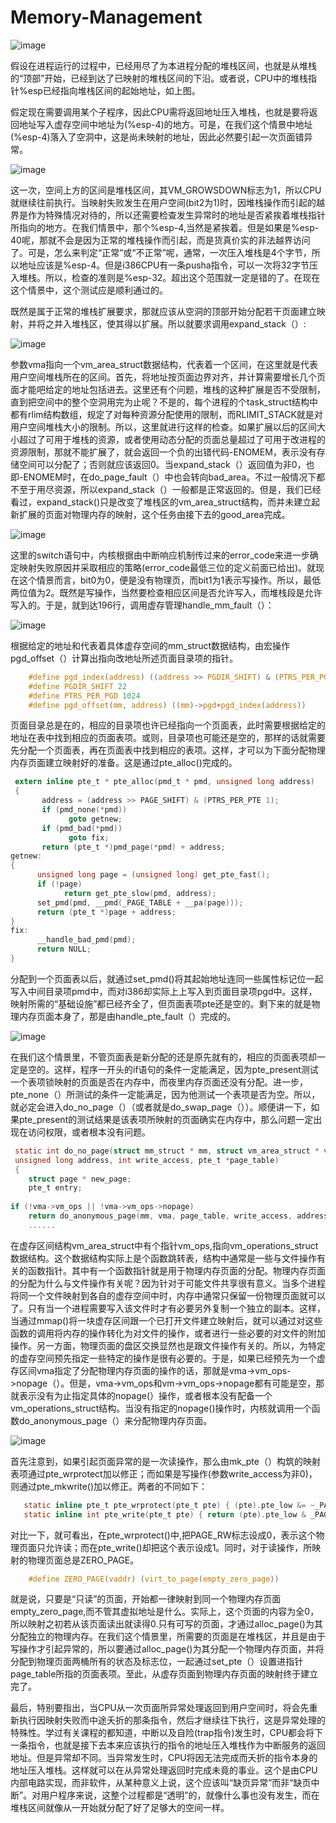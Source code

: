 # Memory-Management

![image](https://github.com/wangdongyu1989/Memory-Management/blob/master/images/%E5%86%85%E5%AD%98%E6%98%A0%E5%B0%8420170405i.jpg "空间分布")

假设在进程运行的过程中，已经用尽了为本进程分配的堆栈区间，也就是从堆栈的“顶部”开始，已经到达了已映射的堆栈区间的下沿。或者说，CPU中的堆栈指针%esp已经指向堆栈区间的起始地址，如上图。

假定现在需要调用某个子程序，因此CPU需将返回地址压入堆栈，也就是要将返回地址写入虚存空间中地址为(%esp-4)的地方。可是，在我们这个情景中地址(%esp-4)落入了空洞中，这是尚未映射的地址，因此必然要引起一次页面错异常。

![image](https://github.com/wangdongyu1989/Memory-Management/blob/master/images/%E5%86%85%E5%AD%98%E6%98%A0%E5%B0%8420170405j.jpg "空间分布")

这一次，空间上方的区间是堆栈区间，其VM_GROWSDOWN标志为1，所以CPU就继续往前执行。当映射失败发生在用户空间(bit2为1)时，因堆栈操作而引起的越界是作为特殊情况对待的，所以还需要检查发生异常时的地址是否紧挨着堆栈指针所指向的地方。在我们情景中，那个%esp-4,当然是紧挨着。但是如果是%esp-40呢，那就不会是因为正常的堆栈操作而引起，而是货真价实的非法越界访问了。可是，怎么来判定“正常”或“不正常”呢，通常，一次压入堆栈是4个字节，所以地址应该是%esp-4。但是i386CPU有一条pusha指令，可以一次将32字节压入堆栈。所以，检查的准则是%esp-32。超出这个范围就一定是错的了。在现在这个情景中，这个测试应是顺利通过的。

既然是属于正常的堆栈扩展要求，那就应该从空洞的顶部开始分配若干页面建立映射，并将之并入堆栈区，使其得以扩展。所以就要求调用expand_stack（）:

![image](https://github.com/wangdongyu1989/Memory-Management/blob/master/images/%E5%86%85%E5%AD%98%E6%98%A0%E5%B0%8420170405k.jpg "空间分布")

参数vma指向一个vm_area_struct数据结构，代表着一个区间，在这里就是代表用户空间堆栈所在的区间。首先，将地址按页面边界对齐，并计算需要增长几个页面才能吧给定的地址包括进去。这里还有个问题，堆栈的这种扩展是否不受限制，直到把空间中的整个空洞用完为止呢？不是的，每个进程的个task_struct结构中都有rlim结构数组，规定了对每种资源分配使用的限制，而RLIMIT_STACK就是对用户空间堆栈大小的限制。所以，这里就进行这样的检查。如果扩展以后的区间大小超过了可用于堆栈的资源，或者使用动态分配的页面总量超过了可用于改进程的资源限制，那就不能扩展了，就会返回一个负的出错代码-ENOMEM，表示没有存储空间可以分配了；否则就应该返回0。当expand_stack（）返回值为非0，也即-ENOMEM时，在do_page_fault（）中也会转向bad_area。不过一般情况下都不至于用尽资源，所以expand_stack（）一般都是正常返回的。但是，我们已经看过，expand_stack()只是改变了堆栈区的vm_area_struct结构，而并未建立起新扩展的页面对物理内存的映射，这个任务由接下去的good_area完成。

![image](https://github.com/wangdongyu1989/Memory-Management/blob/master/images/%E5%86%85%E5%AD%98%E6%98%A0%E5%B0%8420170406a.jpg "空间分布")

这里的switch语句中，内核根据由中断响应机制传过来的error_code来进一步确定映射失败原因并采取相应的策略(error_code最低三位的定义前面已给出)。就现在这个情景而言，bit0为0，便是没有物理页，而bit1为1表示写操作。所以，最低两位值为2。既然是写操作，当然要检查相应区间是否允许写入，而堆栈段是允许写入的。于是，就到达196行，调用虚存管理handle_mm_fault（）：

![image](https://github.com/wangdongyu1989/Memory-Management/blob/master/images/%E5%86%85%E5%AD%98%E6%98%A0%E5%B0%8420170406b.jpg "空间分布")

根据给定的地址和代表着具体虚存空间的mm_struct数据结构，由宏操作pgd_offset（）计算出指向改地址所述页面目录项的指针。
```c
    #define pgd_index(address) ((address >> PGDIR_SHIFT) & (PTRS_PER_PGD1))
    #define PGDIR_SHIFT 22
    #define PTRS_PER_PGD 1024
    #define pgd_offset(mm, address) ((mm)->pgd+pgd_index(address))
```

页面目录总是在的，相应的目录项也许已经指向一个页面表，此时需要根据给定的地址在表中找到相应的页面表项。或则，目录项也可能还是空的，那样的话就需要先分配一个页面表，再在页面表中找到相应的表项。这样，才可以为下面分配物理内存页面建立映射好的准备。这是通过pte_alloc()完成的。

```c
 extern inline pte_t * pte_alloc(pmd_t * pmd, unsigned long address)
 {
       address = (address >> PAGE_SHIFT) & (PTRS_PER_PTE 1);
       if (pmd_none(*pmd))
             goto getnew;
       if (pmd_bad(*pmd))
             goto fix;
       return (pte_t *)pmd_page(*pmd) + address;
getnew:
{ 
      unsigned long page = (unsigned long) get_pte_fast();
      if (!page)
            return get_pte_slow(pmd, address);
      set_pmd(pmd, __pmd(_PAGE_TABLE + __pa(page)));
      return (pte_t *)page + address;
}
fix:
      __handle_bad_pmd(pmd);
      return NULL;
}
```

分配到一个页面表以后，就通过set_pmd()将其起始地址连同一些属性标记位一起写入中间目录项pmd中，而对i386却实际上上写入到页面目录项pgd中。这样，映射所需的“基础设施”都已经齐全了，但页面表项pte还是空的。剩下来的就是物理内存页面本身了，那是由handle_pte_fault（）完成的。

![image](https://github.com/wangdongyu1989/Memory-Management/blob/master/images/%E5%86%85%E5%AD%98%E6%98%A0%E5%B0%8420170406c.jpg "空间分布")

在我们这个情景里，不管页面表是新分配的还是原先就有的，相应的页面表项却一定是空的。这样，程序一开头的if语句的条件一定能满足，因为pte_present测试一个表项锁映射的页面是否在内存中，而夜里内存页面还没有分配。进一步，pte_none（）所测试的条件一定能满足，因为他测试一个表项是否为空。所以，就必定会进入do_no_page（）（或者就是do_swap_page（））。顺便讲一下，如果pte_present的测试结果是该表项所映射的页面确实在内存中，那么问题一定出现在访问权限，或者根本没有问题。

```c
 static int do_no_page(struct mm_struct * mm, struct vm_area_struct * vma,
 unsigned long address, int write_access, pte_t *page_table)
 {
    struct page * new_page;
    pte_t entry;
    
if (!vma->vm_ops || !vma->vm_ops->nopage)
    return do_anonymous_page(mm, vma, page_table, write_access, address);
    ......
```
在虚存区间结构vm_area_struct中有个指针vm_ops,指向vm_operations_struct数据结构。这个数据结构实际上是个函数跳转表，结构中通常是一些与文件操作有关的函数指针。其中有一个函数指针就是用于物理内存页面的分配。物理内存页面的分配为什么与文件操作有关呢？因为针对于可能文件共享很有意义。当多个进程将同一个文件映射到各自的虚存空间中时，内存中通常只保留一份物理页面就可以了。只有当一个进程需要写入该文件时才有必要另外复制一个独立的副本。这样，当通过mmap()将一块虚存区间跟一个已打开文件建立映射后，就可以通过对这些函数的调用将内存的操作转化为对文件的操作，或者进行一些必要的对文件的附加操作。另一方面，物理页面的盘区交换显然也是跟文件操作有关的。所以，为特定的虚存空间预先指定一些特定的操作是很有必要的。于是，如果已经预先为一个虚存区间vma指定了分配物理内存页面的操作的话，那就是vma->vm_ops->nopage（）。但是，vma->vm_ops和vm->vm_ops->nopage都有可能是空，那就表示没有为止指定具体的nopage(）操作，或者根本没有配备一个vm_operations_struct结构。当没有指定的nopage()操作时，内核就调用一个函数do_anonymous_page（）来分配物理内存页面。

![image](https://github.com/wangdongyu1989/Memory-Management/blob/master/images/%E5%86%85%E5%AD%98%E6%98%A0%E5%B0%8420170407a.jpg "空间分布")

首先注意到，如果引起页面异常的是一次读操作，那么由mk_pte（）构筑的映射表项通过pte_wrprotect加以修正；而如果是写操作(参数write_access为非0)，则通过pte_mkwrite()加以修正。两者的不同如下：

```c
   static inline pte_t pte_wrprotect(pte_t pte) { (pte).pte_low &= ~_PAGE_RW; return pte; }
   static inline int pte_write(pte_t pte) { return (pte).pte_low & _PAGE_RW; }
```

对比一下，就可看出，在pte_wrprotect()中,把PAGE_RW标志设成0，表示这个物理页面只允许读；而在pte_write()却把这个表示设成1。同时，对于读操作，所映射的物理页面总是ZERO_PAGE。
```c
    #define ZERO_PAGE(vaddr) (virt_to_page(empty_zero_page))
```
就是说，只要是“只读”的页面，开始都一律映射到同一个物理内存页面empty_zero_page,而不管其虚拟地址是什么。实际上，这个页面的内容为全0，所以映射之初若从该页面读出就读得0.只有可写的页面，才通过alloc_page()为其分配独立的物理内存。在我们这个情景里，所需要的页面是在堆栈区，并且是由于写操作才引起异常的，所以要通过alloc_page()为其分配一个物理内存页面，并将分配到物理页面两桶所有的状态及标志位，一起通过set_pte（）设置进指针page_table所指的页面表项。至此，从虚存页面到物理内存页面的映射终于建立完了。

最后，特别要指出，当CPU从一次页面所异常处理返回到用户空间时，将会先重新执行因映射失败而中途夭折的那条指令，然后才继续往下执行，这是异常处理的特殊性。学过有关课程的都知道，中断以及自险(trap指令)发生时，CPU都会将下一条指令，也就是接下去本来应该执行的指令的地址压入堆栈作为中断服务的返回地址。但是异常却不同。当异常发生时，CPU将因无法完成而夭折的指令本身的地址压入堆栈。这样就可以在从异常处理返回时完成未竟的事业。这个是由CPU内部电路实现，而非软件，从某种意义上说，这个应该叫“缺页异常”而非“缺页中断”。对用户程序来说，这整个过程都是“透明”的，就像什么事也没有发生，而在堆栈区间就像从一开始就分配了好了足够大的空间一样。
